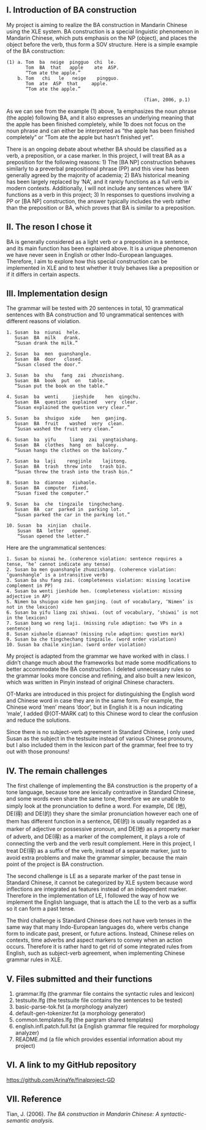 I. Introduction of BA construction
------
My project is aiming to realize the BA construction in Mandarin Chinese using the XLE system. BA construction is a special linguistic phenomenon in Mandarin Chinese, which puts emphasis on the NP (object), and places the object before the verb, thus form a SOV structure. Here is a simple example of the BA construction:
```
(1) a. Tom  ba  neige  pingguo  chi  le.  
       Tom  BA  that   apple    ate  ASP.  
       “Tom ate the apple.”  
    b. Tom   chi   le   neige    pingguo.  
       Tom  ate  ASP  that     apple.  
       “Tom ate the apple.”  
  
                                                  (Tian, 2006, p.1)
```
As we can see from the example (1) above, 1a emphasizes the noun phrase (the apple) following BA, and it also expresses an underlying meaning that the apple has been finished completely, while 1b does not focus on the noun phrase and can either be interpreted as “the apple has been finished completely” or “Tom ate the apple but hasn’t finished yet”.

There is an ongoing debate about whether BA should be classified as a verb, a preposition, or a case marker. In this project, I will treat BA as a preposition for the following reasons: 1) The [BA NP] construction behaves similarly to a preverbal prepositional phrase (PP) and this view has been generally agreed by the majority of academia; 2) BA’s historical meaning has been largely replaced by ‘NA’, and it rarely functions as a full verb in modern contexts. Additionally, I will not include any sentences where ‘BA’ functions as a verb in this project; 3) In responses to questions involving a PP or [BA NP] construction, the answer typically includes the verb rather than the preposition or BA, which proves that BA is similar to a preposition.

II. The reson I chose it
------
BA is generally considered as a light verb or a preposition in a sentence, and its main function has been explained above. It is a unique phenomenon we have never seen in English or other Indo-European languages. Therefore, I aim to explore how this special construction can be implemented in XLE and to test whether it truly behaves like a preposition or if it differs in certain aspects.

III. Implementation design
------
The grammar will be tested with 20 sentences in total, 10 grammatical sentences with BA construction and 10 ungrammatical sentences with different reasons of violation.   

```
1. Susan  ba  niunai  hele. 
   Susan  BA  milk   drank.
   “Susan drank the milk.”

2. Susan  ba  men  guanshangle.
   Susan  BA  door   closed.
   “Susan closed the door.”

3. Susan  ba  shu   fang  zai  zhuozishang. 
   Susan  BA  book  put  on   table.
   “Susan put the book on the table.”

4. Susan  ba  wenti     jieshide    hen  qingchu. 
   Susan  BA  question  explained   very  clear.
   “Susan explained the question very clear.”

5. Susan  ba  shuiguo  xide    hen  ganjing. 
   Susan  BA  fruit    washed  very  clean.
   “Susan washed the fruit very clean.”

6. Susan  ba  yifu     liang  zai  yangtaishang. 
   Susan  BA  clothes  hang  on  balcony.
   “Susan hangs the clothes on the balcony.”

7. Susan  ba  laji    rengjinle    lajitong. 
   Susan  BA  trash  threw into   trash bin.
   “Susan threw the trash into the trash bin.”

8. Susan  ba  diannao   xiuhaole. 
   Susan  BA  computer  fixed.
   “Susan fixed the computer.”

9. Susan  ba  che  tingzaile  tingchechang. 
   Susan  BA  car  parked in  parking lot.
   “Susan parked the car in the parking lot.”

10. Susan  ba  xinjian  chaile. 
    Susan  BA  letter   opened.
    “Susan opened the letter.”
```
Here are the ungrammatical sentences:   
```
1. Susan ba niunai he. (coherence violation: sentence requires a tense, ‘he’ cannot indicate any tense)  
2. Susan ba men guanshangle zhuozishang. (coherence violation: ‘guanshangle’ is a intransitive verb)  
3. Susan ba shu fang zai. (completeness violation: missing locative complement in PP)  
4. Susan ba wenti jieshide hen. (completeness violation: missing adjective in AP)  
5. Nimen ba shuiguo xide hen ganjing. (out of vocabulary, ‘Nimen’ is not in the lexicon)  
6. Susan ba yifu liang zai shiwai. (out of vocabulary, ‘shiwai’ is not in the lexicon)  
7. Susan bang wo reng laji. (missing rule adaption: two VPs in a sentence)  
8. Susan xiuhaole diannao? (missing rule adaption: question mark)  
9. Susan ba che tingchechang tingzaile. (word order violation)  
10. Susan ba chaile xinjian. (word order violation)  
```

My project is adapted from the grammar we have worked with in class. I didn’t change much about the frameworks but made some modifications to better accommodate the BA construction. I deleted unnecessary rules so the grammar looks more concise and refining, and also built a new lexicon, which was written in Pinyin instead of original Chinese characters.

OT-Marks are introduced in this project for distinguishing the English word and Chinese word in case they are in the same form. For example, the Chinese word ‘men’ means ‘door’, but in English it is a noun indicating ‘male’, I added @(OT-MARK cat) to this Chinese word to clear the confusion and reduce the solutions.

Since there is no subject-verb agreement in Standard Chinese, I only used Susan as the subject in the testsuite instead of various Chinese pronouns, but I also included them in the lexicon part of the grammar, feel free to try out with those pronouns!

IV. The remain challenges
------
The first challenge of implementing the BA construction is the property of a tone language, because tone are lexically contrastive in Standard Chinese, and some words even share the same tone, therefore we are unable to simply look at the pronunciation to define a word. For example, DE (地), DE(得) and DE(的) they share the similar pronunciation however each one of them has different function in a sentence, DE(的) is usually regarded as a marker of adjective or possessive pronoun, and DE(地) as a property marker of adverb, and DE(得) as a marker of the complement, it plays a role of connecting the verb and the verb result complement. Here in this project, I treat DE(得) as a suffix of the verb, instead of a separate marker, just to avoid extra problems and make the grammar simpler, because the main point of the project is BA construction.

The second challenge is LE as a separate marker of the past tense in Standard Chinese, it cannot be categorized by XLE system because word inflections are integrated as features instead of an independent marker. Therefore in the implementation of LE, I followed the way of how we implement the English language, that is attach the LE to the verb as a suffix so it can form a past tense.

The third challenge is Standard Chinese does not have verb tenses in the same way that many Indo-European languages do, where verbs change form to indicate past, present, or future actions. Instead, Chinese relies on contexts, time adverbs and aspect markers to convey when an action occurs. Therefore it is rather hard to get rid of some integrated rules from English, such as subject-verb agreement, when implementing Chinese grammar rules in XLE.

V. Files submitted and their functions
------
1. grammar.lfg (the grammar file contains the syntactic rules and lexicon)
2. testsuite.lfg (the testsuite file contains the sentences to be tested)
3. basic-parse-tok.fst (a morphology analyzer)
4. default-gen-tokenizer.fst (a morphology generator)
5. common.templates.lfg (the pargram shared templates)
6. english.infl.patch.full.fst (a English grammar file required for morphology analyzer)
7. README.md (a file which provides essential information about my project)

VI. A link to my GitHub repository
------
https://github.com/ArinaYe/finalproject-GD

VII. Reference
------
Tian, J. (2006). *The BA construction in Mandarin Chinese: A syntactic-semantic analysis.*
